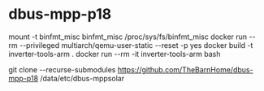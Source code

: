 # dbus-mpp-p18

mount -t binfmt_misc binfmt_misc /proc/sys/fs/binfmt_misc
docker run --rm --privileged multiarch/qemu-user-static --reset -p yes
docker build -t inverter-tools-arm .
docker run --rm -it inverter-tools-arm   bash


git clone --recurse-submodules https://github.com/TheBarnHome/dbus-mpp-p18 /data/etc/dbus-mppsolar